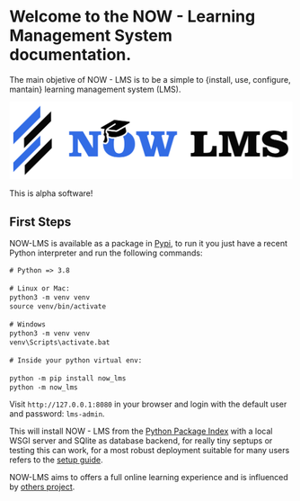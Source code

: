 # Welcome to the NOW - Learning Management System documentation.

The main objetive of NOW - LMS is to be a simple to {install, use, configure,
mantain} learning management system (LMS).

![Logo](images/logo.svg)

This is alpha software!

## First Steps

NOW-LMS is available as a package in [Pypi](https://pypi.org/project/now-lms/), to run it you just have a recent Python interpreter and run the following commands:

```
# Python => 3.8

# Linux or Mac:
python3 -m venv venv
source venv/bin/activate

# Windows
python3 -m venv venv
venv\Scripts\activate.bat

# Inside your python virtual env:

python -m pip install now_lms
python -m now_lms
```

Visit `http://127.0.0.1:8080` in your browser and login with the default user and password: `lms-admin`.

This will install NOW - LMS from the [Python Package Index](https://pypi.org/project/now-lms/) with a local WSGI server and SQlite as database backend, for really tiny septups or testing this can work, for a most robust deployment suitable for many users refers to the [setup guide](setup.md).

NOW-LMS aims to offers a full online learning experience and is influenced by [others project](references.md).
